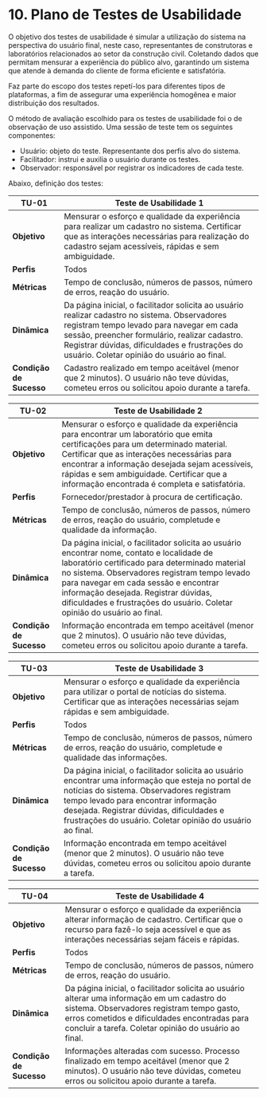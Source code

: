 #
# 10. Plano de Testes de Usabilidade

O objetivo dos testes de usabilidade é simular a utilização do sistema na perspectiva do usuário final, neste caso, representantes de construtoras e laboratórios relacionados ao setor da construção civil. Coletando dados que permitam mensurar a experiência  do público alvo, garantindo um sistema que atende à demanda do cliente de forma eficiente e satisfatória.

Faz parte do escopo dos testes repetí-los para diferentes tipos de plataformas, a fim de assegurar uma experiência homogênea e maior distribuição dos resultados.

O método de avaliação escolhido para os testes de usabilidade foi o de observação de uso assistido. Uma sessão de teste tem os seguintes componentes:

* Usuário: objeto do teste. Representante dos perfis alvo do sistema.
* Facilitador: instrui e auxilia o usuário durante os testes.
* Observador: responsável por registrar os indicadores de cada teste.

Abaixo, definição dos testes:

| **TU-01** | **Teste de Usabilidade 1** |
| --- | --- |
| **Objetivo** | Mensurar o esforço e qualidade da experiência para realizar um cadastro no sistema. Certificar que as interações necessárias para realização do cadastro sejam acessíveis, rápidas e sem ambiguidade. | 
| **Perfis** | Todos |
| **Métricas** | Tempo de conclusão, números de passos, número de erros, reação do usuário. |
| **Dinâmica** | Da página inicial, o facilitador solicita ao usuário realizar cadastro no sistema. Observadores registram tempo levado para navegar em cada sessão, preencher formulário, realizar cadastro. Registrar dúvidas, dificuldades e frustrações do usuário. Coletar opinião do usuário ao final.  |
| **Condição de Sucesso** | Cadastro realizado em tempo aceitável (menor que 2 minutos). O usuário não teve dúvidas, cometeu erros ou solicitou apoio durante a tarefa. |

| **TU-02** | **Teste de Usabilidade 2** |
| --- | --- |
| **Objetivo** | Mensurar o esforço e qualidade da experiência para encontrar um laboratório que emita certificações para um determinado material. Certificar que as interações necessárias para encontrar a informação desejada sejam acessíveis, rápidas e sem ambiguidade. Certificar que a informação encontrada é completa e satisfatória. |
| **Perfis** | Fornecedor/prestador à procura de certificação. |
| **Métricas** | Tempo de conclusão, números de passos, número de erros, reação do usuário, completude e qualidade da informação. |
| **Dinâmica** | Da página inicial, o facilitador solicita ao usuário encontrar nome, contato e localidade de laboratório certificado para determinado material no sistema. Observadores registram tempo levado para navegar em cada sessão e encontrar informação desejada. Registrar dúvidas, dificuldades e frustrações do usuário. Coletar opinião do usuário ao final. |
| **Condição de Sucesso** | Informação encontrada em tempo aceitável (menor que 2 minutos). O usuário não teve dúvidas, cometeu erros ou solicitou apoio durante a tarefa. |

| **TU-03** | **Teste de Usabilidade 3** |
| --- | --- |
| **Objetivo** | Mensurar o esforço e qualidade da experiência para utilizar o portal de notícias do sistema. Certificar que as interações necessárias sejam rápidas e sem ambiguidade. |
| **Perfis** | Todos |
| **Métricas** | Tempo de conclusão, números de passos, número de erros, reação do usuário, completude e qualidade das informações. |
| **Dinâmica** | Da página inicial, o facilitador solicita ao usuário encontrar uma informação que esteja no portal de notícias do sistema. Observadores registram tempo levado para encontrar informação desejada. Registrar dúvidas, dificuldades e frustrações do usuário. Coletar opinião do usuário ao final. |
| **Condição de Sucesso** | Informação encontrada em tempo aceitável (menor que 2 minutos). O usuário não teve dúvidas, cometeu erros ou solicitou apoio durante a tarefa. |

| **TU-04** | **Teste de Usabilidade 4** |
| --- | --- |
| **Objetivo** | Mensurar o esforço e qualidade da experiência alterar informação de cadastro. Certificar que o recurso para fazê-lo seja acessível e que as interações necessárias sejam fáceis e rápidas. |
| **Perfis** | Todos |
| **Métricas** | Tempo de conclusão, números de passos, número de erros, reação do usuário. |
| **Dinâmica** | Da página inicial, o facilitador solicita ao usuário alterar uma informação em um cadastro do sistema. Observadores registram tempo gasto, erros cometidos e dificuldades encontradas para concluir a tarefa. Coletar opinião do usuário ao final. |
| **Condição de Sucesso** | Informações alteradas com sucesso.  Processo finalizado em tempo aceitável (menor que 2 minutos). O usuário não teve dúvidas, cometeu erros ou solicitou apoio durante a tarefa. |

